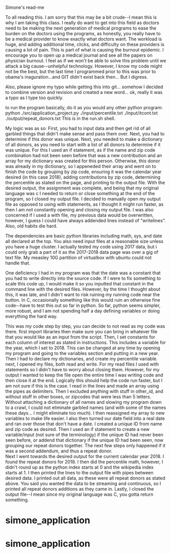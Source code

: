 Simone's read-me

To all reading this.  I am sorry that this may be a bit crude--I mean this is why I am taking this class.  I really do want to get into this field as doctors need to be making the next generation of medical programs to ease the burden on the doctors using the programs, as honestly, you really have to be a medical provider to know exactly what doctors want.  The workload is huge, and adding additional time, clicks, and difficulty on these providers is causing a lot of pain. This is part of what is causing the burnout epidemic.  I encourage you to open up a medical journal and see all the papers on physician burnout.  I feel as if we won't be able to solve this problem until we attack a big cause--unhelpful technology.  However, I know my code might not be the best, but the last time I programmed prior to this was prior to obama's inaguration...and GIT didn't exist back then... But I digress.

Also, please ignore my typo while getting this into git... somehow I decided to combine version and revision and created a new word... ok, really it was a typo as I type too quickly.      

to run the program basically, do it as you would any other python program:
python ./src/application_project.py ./input/percentile.txt ./input/itcont.txt ./output/repeat_donors.txt
This is in the run.sh shell.

My logic was as so:
First, you had to input data and then get rid of all garbled things that didn't make sense and pass them over.  Next, you had to determine if this donor was unique.  Next, you needed to make a dictionary of all donors, as you need to start with a list of all donors to determine if it was unique.  For this I used an if statement, as if the name and zip code combination had not been seen before that was a new contribution and an array for my dictionary was created for this person.  Otherwise, this donor was already in my dictionary, so I appeneded their array and went on to finish the code by grouping by zip code, ensuring it was the calendar year desired (in this case 2018), adding contributions by zip code, determining the percentile as stated on the page, and printing to the output file. With the desired output, the assignment was complete, and being that my original language was c I needed to return or close something at the end of the program, so I closed my output file.  I decided to manually open my output file as opposed to using with statements, as I thought it might run faster, as then I am not constantly opening and closing my output file.  I was also concerned if I used a with file, my previous data would be overwritten, however, I guess I could have always addended lines instead of "writelines".  Also, old habits die hard.

The dependencies are basic python libraries including math, sys, and date all declared at the top.  You also need input files at a reasonable size unless you have a huge cluster.  I actually tested my code using 2017 data, but i could only grab a part of it as the 2017-2018 data page was over a gig of text file.  My measley 10G partition of virtualbox with ubuntu could not handle that.

One deficiency I had in my program was that the date was a constant that you had to write directly into the source code.  If I were to fix something to scale this code up, I would make it so you inputted that constant in the command line with the desired files.  However, by the time I thought about this, it was late, and I didn't want to risk ruining my running code near the button.  In C, occasionally something like this would ruin an otherwise fine code--have to test this out so far in python.  So far, python seems simpler, more robust, and I am not spending half a day defining variables or doing everything the hard way.

This was my code step by step, you can decide to not read as my code was there.
first import libraries
then make sure you can bring in whatever file that you would like as an input from the script.
Then, I set constants for each column of interest as stated in instructions.  This includes a variable for the year, which I set to 2018.  This can be changed at any time by opening my program and going to the variables section and putting in a new year.  
Then I had to declare my dictionaries, and create my percentile variable.
next, I opened my files, both read and write.  For my read files I used with statements so I didn't have to worry about closing them.  However, for my output I wanted to keep the file open the entire time I was writing code and then close it at the end.  Logically this should help the code run faster, but I am not sure if this is the case.
I read in the lines and made an array using the pipes as delimiters.
Then I excluded anything with stuff in other_id, and without stuff in other boxes, or zipcodes that were less than 5 letters.  Without attaching a dictionary of all names and slowing my program down to a crawl, I could not eliminate garbled names (and with some of the names these days... I might eliminate too much).
I then reassigned my array to new variables to make life easier.
I also then turned our date field into a real date and ran over those that don't have a date.
I created a unique ID from name and zip code as desired.
Then I used an if statement to create a new variable/input (not sure of the terminology) if the unique ID had never been seen before, or addend that dictionary if the unique ID had been seen, now grouping our repeat donors together.  The next few steps only happened if it was a second addendum, and thus a repeat donor.  
Next I went towards the desired output for the current calendar year 2018.
I found the repeat donors for 2018.
I then did the percentile math, however, I didn't round up as the python index starts at 0 and the wikipedia index starts at 1.
I then printed the lines to the output file with pipes between desired data.  I printed out all data, as these were all repeat donors as stated above.  You said you wanted the data to be streaming and continuous, so I printed all repeat donors additions as they came in.
Lastly, I closed the output file--I mean since my original language was C, you gotta return something.

# simone_application
# simone_application
